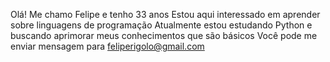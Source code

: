 Olá! Me chamo Felipe e tenho 33 anos
Estou aqui interessado em aprender sobre linguagens de programação
Atualmente estou estudando Python e buscando aprimorar meus conhecimentos que são básicos
Você pode me enviar mensagem para feliperigolo@gmail.com


<!---
feliperigolo/feliperigolo is a ✨ special ✨ repository because its `README.md` (this file) appears on your GitHub profile.
You can click the Preview link to take a look at your changes.
--->
